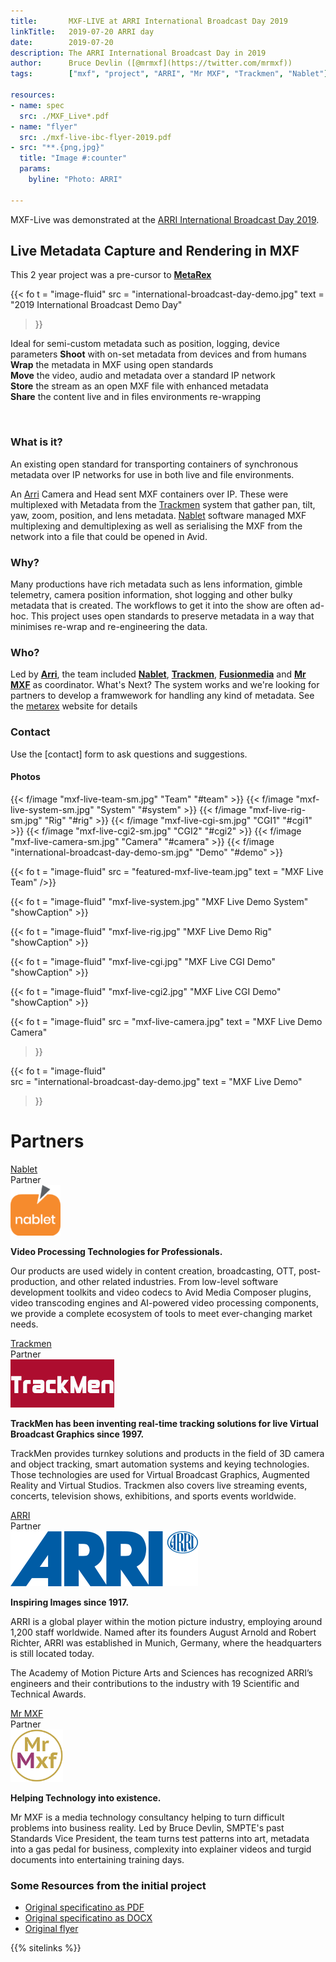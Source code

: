 ```yaml
---
title:       MXF-LIVE at ARRI International Broadcast Day 2019
linkTitle:   2019-07-20 ARRI day
date:        2019-07-20
description: The ARRI International Broadcast Day in 2019
author:      Bruce Devlin ([@mrmxf](https://twitter.com/mrmxf))
tags:        ["mxf", "project", "ARRI", "Mr MXF", "Trackmen", "Nablet"]

resources:
- name: spec
  src: ./MXF_Live*.pdf
- name: "flyer"
  src: ./mxf-live-ibc-flyer-2019.pdf
- src: "**.{png,jpg}"
  title: "Image #:counter"
  params:
    byline: "Photo: ARRI"

---
```


MXF-Live was demonstrated at the [ARRI International Broadcast Day
2019](https://www.arri.com/en/solutions/broadcast/broadcast-day-2019).

## Live Metadata Capture and Rendering in MXF

This 2 year project was a pre-cursor to **[MetaRex]**

 {{< fo t = "image-fluid"
    src  = "international-broadcast-day-demo.jpg"
    text = "2019 International Broadcast Demo Day" 
>}}

Ideal for semi-custom metadata such as position,  logging, device parameters
**Shoot** with on-set metadata from devices and from humans<br>
**Wrap** the metadata in MXF using open standards<br>
**Move** the video, audio and metadata over a standard IP network<br>
**Store** the stream as an open MXF file with enhanced metadata<br>
**Share** the content live and in files environments re-wrapping

<a id="what" style="float:none;clear:both;">&nbsp;</a>

### What is it?

An existing open standard for transporting containers of synchronous metadata
over IP networks for use in both live and file environments.

An [Arri] Camera and Head sent MXF containers over IP. These were multiplexed
with Metadata from the [Trackmen] system that gather pan, tilt, yaw, zoom,
position, and lens metadata. [Nablet] software managed MXF multiplexing and
demultiplexing as well as serialising the MXF from the network into a file that
could be opened in Avid.

<a id="why" ></a>

### Why?

Many productions have rich metadata such as lens information, gimble telemetry,
camera position information, shot logging and other bulky metadata that is
created. The workflows to get it into the show are often ad-hoc. This project
uses open standards to preserve metadata in a way that minimises re-wrap and
re-engineering the data.

<a id="who" ></a>

### Who?

Led by **[Arri]**, the team included **[Nablet]**, **[Trackmen]**,
**[Fusionmedia]** and **[Mr MXF]** as coordinator. What's Next? The system
works and we're looking for partners to develop a framwework for handling any
kind of metadata. See the [metarex] website for details

### Contact

Use the [contact] form to ask questions and suggestions.

#### Photos

<div class="ui tiny images">
{{< f/image "mxf-live-team-sm.jpg"                    "Team"   "#team"   >}}
{{< f/image "mxf-live-system-sm.jpg"                  "System" "#system" >}}
{{< f/image "mxf-live-rig-sm.jpg"                     "Rig"    "#rig"    >}}
{{< f/image "mxf-live-cgi-sm.jpg"                     "CGI1"   "#cgi1"   >}}
{{< f/image "mxf-live-cgi2-sm.jpg"                    "CGI2"   "#cgi2"   >}}
{{< f/image "mxf-live-camera-sm.jpg"                  "Camera" "#camera" >}}
{{< f/image "international-broadcast-day-demo-sm.jpg" "Demo"   "#demo"   >}}
</div>

<a id="team"></a>

{{< fo t = "image-fluid"
    src  = "featured-mxf-live-team.jpg"
    text = "MXF Live Team"
/>}}

<a id="system" ></a>

{{< fo t = "image-fluid"  "mxf-live-system.jpg" "MXF Live Demo System" "showCaption" >}}

<a id="rig" ></a>


{{< fo t = "image-fluid"  "mxf-live-rig.jpg" "MXF Live Demo Rig" "showCaption" >}}

<a id="cgi1" ></a>


{{< fo t = "image-fluid" "mxf-live-cgi.jpg" "MXF Live CGI Demo" "showCaption" >}}

<a id="cgi2" ></a>


{{< fo t = "image-fluid"  "mxf-live-cgi2.jpg" "MXF Live CGI Demo" "showCaption" >}}

<a id="camera" ></a>


{{< fo t = "image-fluid"
    src  = "mxf-live-camera.jpg"
    text = "MXF Live Demo Camera"
>}}

<a id="demo" ></a>


{{< fo t = "image-fluid"  
  src  = "international-broadcast-day-demo.jpg"
  text = "MXF Live Demo"
>}}

# Partners

<a id="nablet"></a>
<div class="ui horizontal fluid card">
  <div class="content">
    <div class="header">
      <a target="_blank" href="https://nablet.com">Nablet</a>
    </div>
    <div class="meta">
      <span class="category">Partner</span>
    </div>
    <div class="description">
    <div class="ui small right floated image">
      <img src="logo-nablet.png">
    </div>
      <p><strong>Video Processing Technologies for Professionals.</strong>
      </p>
      <p>Our products are used widely in content creation, broadcasting, OTT,
         post-production, and other related industries. From low-level software
         development toolkits and video codecs to Avid Media Composer plugins,
         video transcoding engines and AI-powered video processing components,
         we provide a complete ecosystem of tools to meet ever-changing market
         needs.
      </p>
    </div>
  </div>
</div>

<a id="trackmen"></a>
<div class="ui horizontal fluid card">
  <div class="content">
    <div class="header">
      <a target="_blank" href="https://www.trackmen.de/">Trackmen</a>
    </div>
    <div class="meta">
      <span class="category">Partner</span>
    </div>
    <div class="description">
    <div class="ui small right floated image">
      <img src="logo-trackmen.jpg">
    </div>
      <p><strong>TrackMen has been inventing real-time tracking solutions
          for live Virtual Broadcast Graphics since 1997.</strong>
      </p>
      <p>TrackMen provides turnkey solutions and products in the field of 3D
         camera and object tracking, smart automation systems and keying
         technologies. Those technologies are used for Virtual Broadcast
         Graphics, Augmented Reality and Virtual Studios. Trackmen also covers
         live streaming events, concerts, television shows, exhibitions,
         and sports events worldwide.
      </p>
    </div>
  </div>
</div>

<a id="arri"></a>
<div class="ui horizontal fluid card">
  <div class="content">
    <div class="header">
      <a target="_blank" href="https://arri.com">ARRI</a>
    </div>
    <div class="meta">
      <span class="category">Partner</span>
    </div>
    <div class="description">
    <div class="ui tiny right floated image">
      <img src="logo-arri.svg">
    </div>
      <p><strong>Inspiring Images since 1917.</strong></p>
      <p>ARRI is a global player within the motion picture industry, employing
       around 1,200 staff worldwide. Named after its founders August Arnold and
       Robert Richter, ARRI was established in Munich, Germany, where the
       headquarters is still located today.</p>
       <p>The Academy of Motion Picture Arts and Sciences has recognized ARRI’s
       engineers and their contributions to the industry with 19 Scientific and
       Technical Awards.</p>
    </div>
  </div>
</div>

<a id="mrmxf"></a>
<div class="ui horizontal fluid card">
  <div class="content">
    <div class="header">
      <a target="_blank" href="https://mrmxf.com">Mr MXF</a>
    </div>
    <div class="meta">
      <span class="category">Partner</span>
    </div>
    <div class="description">
    <div class="ui tiny right floated image" >
      <img src="logo-mrmxf.svg" style="height:6em;">
    </div>
      <p><strong>Helping Technology into existence.</strong></p>
      <p>Mr MXF is a media technology consultancy helping to turn difficult
      problems into business reality. Led by Bruce Devlin, SMPTE's past
      Standards Vice President, the team turns test patterns into art, metadata
      into a gas pedal for business, complexity into explainer videos and
      turgid documents into entertaining training days.
      </p>
    </div>
  </div>
</div>

### Some Resources from the initial project

* <i class="file pdf outline icon"></i>[Original specificatino as PDF](/downloads/mxf-live/MXF_Live_Streaming_Specification_Draft_v.100_2019-10-23.pdf)
* <i class="file word icon"></i>[Original specificatino as DOCX](/downloads/mxf-live/metastream-specification(github).docx)
* <i class="file pdf outline icon"></i>[Original flyer](/downloads/mxf-live/mxf-live-ibc-flyer-2019.pdf)

[metarex]:      https://metarex.media
[arri]:         #arri
[nablet]:       #nablet
[mr mxf]:       #mrmxf
[trackmen]:     #trackmen
[fusionmedia]:  mailto:kevin@fusionmedia.uk.com

{{% sitelinks %}}
